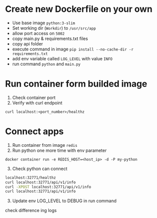 # Create new Dockerfile on your own 

- Use base image `python:3-slim`
- Set working dir (`Workdir`) to `/usr/src/app`
- allow port access on `5002`
- copy main.py & requirements.txt files
- copy api folder
- execute command in image `pip install --no-cache-dir -r requirements.txt`
- add env variable called `LOG_LEVEL` with value `INFO`
- run command `python` and `main.py`

# Run container form builded image
1. Check container port
2. Verify with curl endpoint

`curl localhost:<port_number>/healthz`

# Connect apps

1. Run container from image `redis`
2. Run python one more time with env parameter

`docker container run -e REDIS_HOST=<host_ip> -d -P my-python`

3. Check python can connect

```sh
localhost:32771/healthz
curl localhost:32771/api/v1/info
curl -XPOST localhost:32771/api/v1/info
curl localhost:32771/api/v1/info
```

3. Update env LOG_LEVEL to DEBUG in run command


check difference ing logs
